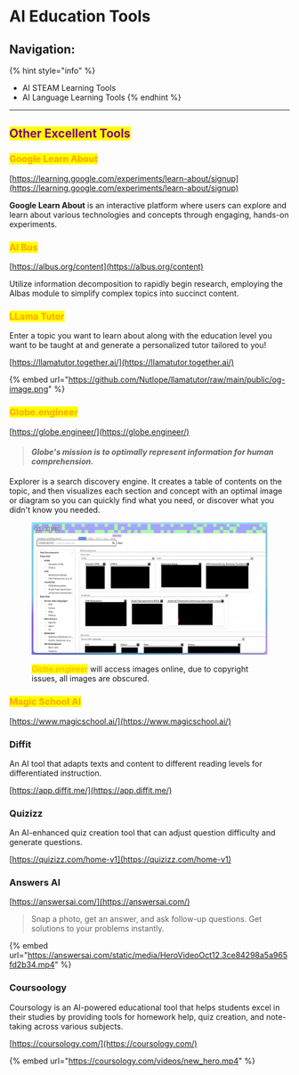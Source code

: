 # AI Education Tools

## Navigation:

{% hint style="info" %}
* AI STEAM Learning Tools
* AI Language Learning Tools
{% endhint %}



***

## <mark style="color:purple;">Other Excellent Tools</mark>

### <mark style="color:orange;">Google Learn About</mark>

[https://learning.google.com/experiments/learn-about/signup](https://learning.google.com/experiments/learn-about/signup)

**Google Learn About** is an interactive platform where users can explore and learn about various technologies and concepts through engaging, hands-on experiments.



### <mark style="color:orange;">AI Bus</mark>

[https://albus.org/content](https://albus.org/content)

Utilize information decomposition to rapidly begin research, employing the Albas module to simplify complex topics into succinct content.



### <mark style="color:orange;">LLama Tutor</mark>

Enter a topic you want to learn about along with the education level you want to be taught at and generate a personalized tutor tailored to you!

[https://llamatutor.together.ai/](https://llamatutor.together.ai/)

{% embed url="https://github.com/Nutlope/llamatutor/raw/main/public/og-image.png" %}

### <mark style="color:orange;">Globe.engineer</mark>

[https://globe.engineer/](https://globe.engineer/)

> #### _Globe's mission is to optimally represent information for human comprehension._

Explorer is a search discovery engine. It creates a table of contents on the topic, and then visualizes each section and concept with an optimal image or diagram so you can quickly find what you need, or discover what you didn't know you needed.

<figure><img src="../../../.gitbook/assets/engineer globe tiny.png" alt=""><figcaption><p><mark style="color:orange;">Globe.engineer</mark> will access images online, due to copyright issues, all images are obscured.</p></figcaption></figure>



### <mark style="color:orange;">Magic School AI</mark>

[https://www.magicschool.ai/](https://www.magicschool.ai/)



### Diffit

An AI tool that adapts texts and content to different reading levels for differentiated instruction.

[https://app.diffit.me/](https://app.diffit.me/)



### Quizizz

An AI-enhanced quiz creation tool that can adjust question difficulty and generate questions.

[https://quizizz.com/home-v1](https://quizizz.com/home-v1)



### Answers AI

[https://answersai.com/](https://answersai.com/)

> Snap a photo, get an answer, and ask follow-up questions. Get solutions to your problems instantly.

{% embed url="https://answersai.com/static/media/HeroVideoOct12.3ce84298a5a965fd2b34.mp4" %}



### Coursoology

Coursology is an AI-powered educational tool that helps students excel in their studies by providing tools for homework help, quiz creation, and note-taking across various subjects.

[https://coursology.com/](https://coursology.com/)

{% embed url="https://coursology.com/videos/new_hero.mp4" %}

